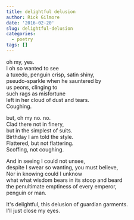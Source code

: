```yaml
---
title: delightful delusion
author: Rick Gilmore
date: '2016-02-20'
slug: delightful-delusion
categories:
  - poetry
tags: []
---
```


oh my, yes.</br>
I oh so wanted to see</br>
a tuxedo, penguin crisp, satin shiny,</br>
pseudo-sparkle when he sauntered by</br>
us peons, clinging to</br>
such rags as misfortune</br>
left in her cloud of dust and tears.</br>
Coughing.

but, oh my no. no.</br>
Clad there not in finery,</br>
but in the simplest of suits.</br>
Birthday I am told the style.</br>
Flattered, but not flattering.</br>
Scoffing, not coughing.

And in seeing I could not unsee,</br>
despite I swear so wanting, you must believe,</br>
Nor in knowing could I unknow</br>
what what wisdom bears in its stoop and beard</br>
the penultimate emptiness of every emperor,</br>
penguin or man.</br>

It's delightful, this delusion of guardian garments.</br>
I'll just close my eyes.
